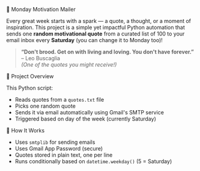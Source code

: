 💌 Monday Motivation Mailer

Every great week starts with a spark — a quote, a thought, or a moment of inspiration. This project is a simple yet impactful Python automation that sends one **random motivational quote** from a curated list of 100 to your email inbox every **Saturday** (you can change it to Monday too)!

> **“Don't brood. Get on with living and loving. You don't have forever.”** – Leo Buscaglia  
> _(One of the quotes you might receive!)_



🚀 Project Overview

This Python script:
- Reads quotes from a `quotes.txt` file
- Picks one random quote
- Sends it via email automatically using Gmail's SMTP service
- Triggered based on day of the week (currently Saturday)

🔐 How It Works

- Uses `smtplib` for sending emails
- Uses Gmail App Password (secure)
- Quotes stored in plain text, one per line
- Runs conditionally based on `datetime.weekday()` (5 = Saturday)
